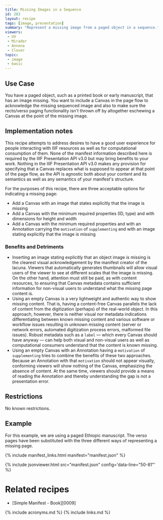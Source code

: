 ```yaml
---
title: Missing Images in a Sequence
id: 283
layout: recipe
tags: [image, presentation]
summary: "Represent a missing image from a paged object in a sequence."
viewers:
 - UV
 - Mirador
 - Annona
 - Clover
topic:
 - image
 - basic
---
```


## Use Case

You have a paged object, such as a printed book or early manuscript, that has an image missing. You want to include a Canvas in the page flow to acknowledge the missing sequenced image and also to make sure the recto/verso paging functionality isn't thrown off by altogether eschewing a Canvas at the point of the missing image.

## Implementation notes

This recipe attempts to address desires to have a good user experience for people interacting with IIIF resources as well as for computational consumption of them. None of the manifest information described here is required by the IIIF Presentation API v3.0 but may bring benefits to your work. Nothing in the IIIF Presentation API v3.0 makes any provision for specifying that a Canvas replaces what is supposed to appear at that point of the page flow, as the API is agnostic both about your content and its semantics as well as any semantics of your manifest's structure.

For the purposes of this recipe, there are three acceptable options for indicating a missing page:
+ Add a Canvas with an image that states explicitly that the image is missing
+ Add a Canvas with the minimum required properties (ID, type) and with dimensions for height and width
+ Add a Canvas with the minimum required properties and with an Annotation carrying the `motivation` of `supplementing` and with an image stating explicitly that the image is missing

### Benefits and Detriments

+ Inserting an image stating explicitly that an object image is missing is the clearest visual acknowledgement by the manifest creator of the lacuna. Viewers that automatically generates thumbnails will allow visual users of the viewer to see at different scales that the image is missing. On the other hand, attention must still be paid, as with content resources, to ensuring that Canvas metadata contains sufficient information for non-visual users to understand what the missing page content is.
+ Using an empty Canvas is a very lightweight and authentic way to show missing content. That is, having a content-free Canvas parallels the lack of content from the digitization (perhaps) of the real-world object. In this approach, however, there is neither visual nor metadata indications differentiating between known missing content and various software or workflow issues resulting in unknown missing content (server or network errors, automated digitization process errors, malformed file issues). Robust metadata such as a `label` — which every Canvas should have anyway — can help both visual and non-visual users as well as computational consumers understand that the content is known missing.
+ Using an empty Canvas with an Annotation having a `motivation` of `supplementing` tries to combine the benefits of these two approaches. Because an Annotation with that `motivation` should not appear visually, conforming viewers will show nothing of the Canvas, emphasizing the absence of content. At the same time, viewers should provide a means of reading the Annotation and thereby understanding the gap is not a presentation error.

## Restrictions

No known restrictions.

## Example

For this example, we are using a paged Ethiopic manuscript. The verso pages have been substituted with the three different ways of representing a missing page.

{% include manifest_links.html manifest="manifest.json" %}

{% include jsonviewer.html src="manifest.json" config='data-line="50-81"' %}


# Related recipes

* [Simple Manifest - Book][0009]

{% include acronyms.md %}
{% include links.md %}
